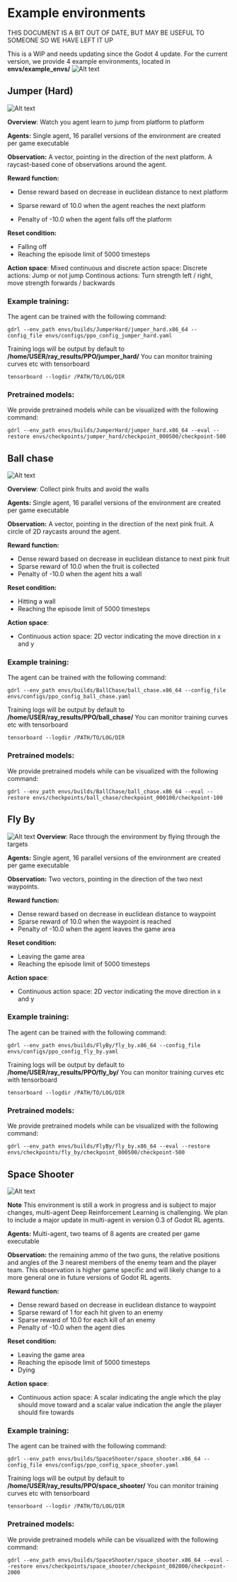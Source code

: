 # Example environments 
THIS DOCUMENT IS A BIT OUT OF DATE, BUT MAY BE USEFUL TO SOMEONE SO WE HAVE LEFT IT UP


This is a WIP and needs updating since the Godot 4 update.
For the current version, we provide 4 example environments, located in **envs/example_envs/**
![Alt text](all_example_envs.png?raw=true "All Environments")

## Jumper (Hard)


![Alt text](example_envs_jumper_hard.png?raw=true "The Jumper (Hard) Environment")

**Overview**: Watch you agent learn to jump from platform to platform

**Agents:** Single agent, 16 parallel versions of the environment are created per game executable

**Observation:** A vector, pointing in the direction of the next platform. A raycast-based cone of observations around the agent.

**Reward function:**
* Dense reward based on decrease in euclidean distance to next platform

* Sparse reward of 10.0 when the agent reaches the next platform
* Penalty of -10.0 when the agent falls off the platform

**Reset condition:**
* Falling off
* Reaching the episode limit of 5000 timesteps

**Action space**:
    Mixed continuous and discrete action space:
        Discrete actions: Jump or not jump
        Continous actions: Turn strength left / right, move strength forwards / backwards


### Example training:
The agent can be trained with the following command:
```
gdrl --env_path envs/builds/JumperHard/jumper_hard.x86_64 --config_file envs/configs/ppo_config_jumper_hard.yaml
```
Training logs will be output by default to **/home/USER/ray_results/PPO/jumper_hard/**
You can monitor training curves etc with tensorboard
```
tensorboard --logdir /PATH/TO/LOG/DIR
```
### Pretrained models:
We provide pretrained models while can be visualized with the following command:
```
gdrl --env_path envs/builds/JumperHard/jumper_hard.x86_64 --eval --restore envs/checkpoints/jumper_hard/checkpoint_000500/checkpoint-500

```


## Ball chase
![Alt text](example_envs_ball_chase.png?raw=true "The Ball Chase Environment")

**Overview**: Collect pink fruits and avoid the walls

**Agents:** Single agent, 16 parallel versions of the environment are created per game executable

**Observation:** A vector, pointing in the direction of the next pink fruit. A circle of 2D raycasts around the agent.

**Reward function:**
* Dense reward based on decrease in euclidean distance to next pink fruit
* Sparse reward of 10.0 when the fruit is collected
* Penalty of -10.0 when the agent hits a wall

**Reset condition:**
* Hitting a wall
* Reaching the episode limit of 5000 timesteps
  
**Action space**:
* Continuous action space: 2D vector indicating the move direction in x and y

### Example training:
The agent can be trained with the following command:
```
gdrl --env_path envs/builds/BallChase/ball_chase.x86_64 --config_file envs/configs/ppo_config_ball_chase.yaml
```
Training logs will be output by default to **/home/USER/ray_results/PPO/ball_chase/**
You can monitor training curves etc with tensorboard
```
tensorboard --logdir /PATH/TO/LOG/DIR
```
### Pretrained models:
We provide pretrained models while can be visualized with the following command:
```
gdrl --env_path envs/builds/BallChase/ball_chase.x86_64 --eval --restore envs/checkpoints/ball_chase/checkpoint_000100/checkpoint-100

```

## Fly By
![Alt text](example_envs_fly_by.png?raw=true "The Fly By Environment")
**Overview**: Race through the environment by flying through the targets

**Agents:** Single agent, 16 parallel versions of the environment are created per game executable

**Observation:** Two vectors, pointing in the direction of the two next waypoints.

**Reward function:**
* Dense reward based on decrease in euclidean distance to waypoint
* Sparse reward of 10.0 when the waypoint is reached
* Penalty of -10.0 when the agent leaves the game area

**Reset condition:**
* Leaving the game area
* Reaching the episode limit of 5000 timesteps
  
**Action space**:
* Continuous action space: 2D vector indicating the move direction in x and y

### Example training:
The agent can be trained with the following command:
```
gdrl --env_path envs/builds/FlyBy/fly_by.x86_64 --config_file envs/configs/ppo_config_fly_by.yaml
```
Training logs will be output by default to **/home/USER/ray_results/PPO/fly_by/**
You can monitor training curves etc with tensorboard
```
tensorboard --logdir /PATH/TO/LOG/DIR
```
### Pretrained models:
We provide pretrained models while can be visualized with the following command:
```
gdrl --env_path envs/builds/FlyBy/fly_by.x86_64 --eval --restore envs/checkpoints/fly_by/checkpoint_000500/checkpoint-500

```


## Space Shooter
![Alt text](example_envs_space_shooter.png?raw=true "The Space Shooter Environment")

**Note** This environment is still a work in progress and is subject to major changes, multi-agent Deep Reinforcement Learning is challenging. We plan to include a major update in multi-agent in version 0.3 of Godot RL agents.

**Agents:** Multi-agent, two teams of 8 agents are created per game executable

**Observation:** the remaining ammo of the two guns, the relative positions and angles of the 3 nearest members of the enemy team and the player team. This observation is higher game specific and will likely change to a more general one in future versions of Godot RL agents.

**Reward function:**
* Dense reward based on decrease in euclidean distance to waypoint
* Sparse reward of 1 for each hit given to an enemy
* Sparse reward of 10.0 for each kill of an enemy
* Penalty of -10.0 when the agent dies

**Reset condition:**
* Leaving the game area
* Reaching the episode limit of 5000 timesteps
* Dying
  
**Action space**:
* Continuous action space: A scalar indicating the angle which the play should move toward and a scalar value indication the angle the player should fire towards

### Example training:
The agent can be trained with the following command:
```
gdrl --env_path envs/builds/SpaceShooter/space_shooter.x86_64 --config_file envs/configs/ppo_config_space_shooter.yaml
```
Training logs will be output by default to **/home/USER/ray_results/PPO/space_shooter/**
You can monitor training curves etc with tensorboard
```
tensorboard --logdir /PATH/TO/LOG/DIR
```
### Pretrained models:
We provide pretrained models while can be visualized with the following command:
```
gdrl --env_path envs/builds/SpaceShooter/space_shooter.x86_64 --eval --restore envs/checkpoints/space_shooter/checkpoint_002000/checkpoint-2000

```

